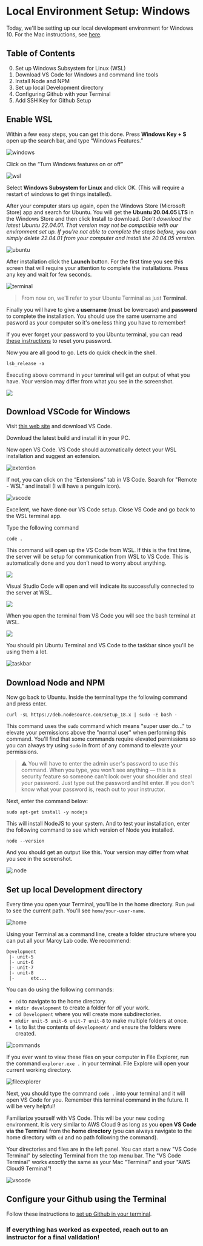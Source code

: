 # Local Environment Setup: Windows

Today, we'll be setting up our local development environment for Windows 10. For the Mac instructions, see [here](https://github.com/The-Marcy-Lab-School/local-environment-setup-mac). 

## Table of Contents
0. Set up Windows Subsystem for Linux (WSL)
1. Download VS Code for Windows and command line tools
2. Install Node and NPM 
3. Set up local Development directory
4. Configuring Github with your Terminal
5. Add SSH Key for Github Setup

## Enable WSL 

Within a few easy steps, you can get this done. Press **Windows Key + S** open up the search bar, and type “Windows Features.”

![windows](./assets/windowfeature.webp)

Click on the “Turn Windows features on or off”

![wsl](./assets/wsl.webp)

Select **Windows Subsystem for Linux** and click OK. (This will require a restart of windows to get things installed). 

After your computer stars up again, open the Windows Store (Microsoft Store) app and search for Ubuntu. You will get the **Ubuntu 20.04.05 LTS** in the Windows Store and then click Install to download. *Don't download the latest Ubuntu 22.04.01. That version may not be compatible with our environment set up. If you're not able to complete the steps before, you can simply delete 22.04.01 from your computer and install the 20.04.05 version.*

![ubuntu](./assets/ubuntu.png)

After installation click the **Launch** button. For the first time you see this screen that will require your attention to complete the installations. Press any key and wait for few seconds. 

![terminal](./assets/terminal.webp)

> From now on, we'll refer to your Ubuntu Terminal as just **Terminal**.

Finally you will have to give a **username** (must be lowercase) and **password** to complete the installation. You should use the same username and pasword as your computer so it's one less thing you have to remember!

If you ever forget your password to you Ubuntu terminal, you can read [these instructions](https://itsfoss.com/reset-linux-password-wsl/) to reset yoru password. 

Now you are all good to go. Lets do quick check in the shell.

```
lsb_release -a 
```
Executing above command in your temrinal will get an output of what you have. Your version may differ from what you see in the screenshot.

![](./assets/check.webp)


## Download VSCode for Windows

Visit [this web site](https://code.visualstudio.com/) and download VS Code.

Download the latest build and install it in your PC.

Now open VS Code. VS Code should automatically detect your WSL installation and suggest an extension.

![extention](./assets/extention.webp)

If not, you can click on the “Extensions” tab in VS Code. Search for "Remote - WSL" and install (I will have a penguin icon).

![vscode](./assets/vscode.webp)

Excellent, we have done our VS Code setup. Close VS Code and go back to the WSL terminal app.

Type the following command

```
code .
```
This command will open up the VS Code from WSL. If this is the first time, the server will be setup for communication from WSL to VS Code. This is automatically done and you don’t need to worry about anything.

![](./assets/loading.webp)

Visual Studio Code will open and will indicate its successfully connected to the server at WSL.

![](./assets/wslubuntu.webp)

When you open the terminal from VS Code you will see the bash terminal at WSL.

![](./assets/terminalubuntu.webp)

You should pin Ubuntu Terminal and VS Code to the taskbar since you'll be using them a lot. 

![taskbar](./assets/taskbar.png)

## Download Node and NPM

Now go back to Ubuntu. Inside the terminal type the following command and press enter.

```
curl -sL https://deb.nodesource.com/setup_18.x | sudo -E bash -
```

This command uses the `sudo` command which means "super user do..." to elevate your permissions above the "normal user" when performing this command. You'll find that some commands require elevated permissions so you can always try using `sudo` in front of any command to elevate your permissions.

> ⚠️ You will have to enter the admin user's password to use this command. When you type, you won't see anything — this is a security feature so someone can't look over your shoulder and steal your password. Just type out the password and hit enter. If you don't know what your password is, reach out to your instructor.

Next, enter the command below:

```
sudo apt-get install -y nodejs
```

This will install NodeJS to your system. And to test your installation, enter the following command to see which version of Node you installed.

```
node --version
```

And you should get an output like this. Your version may differ from what you see in the screenshot.

![.node](./assets/node.webp)

## Set up local Development directory

Every time you open your Terminal, you'll be in the home directory. Run `pwd` to see the current path. You'll see `home/your-user-name`.

![home](./assets/home.png)

Using your Terminal as a command line, create a folder structure where you can put all your Marcy Lab code. We recommend:
```
Development
 |- unit-5
 |- unit-6
 |- unit-7
 |- unit-8
 |-      etc...
```
You can do using the following commands:
* `cd` to navigate to the home directory.
* `mkdir development` to create a folder for *all* your work.
* `cd Development` where you will create more subdirectories.
* `mkdir unit-5 unit-6 unit-7 unit-8` to make multiple folders at once.
* `ls` to list the contents of `development/` and ensure the folders were created.

![commands](./assets/commands.png)

If you ever want to view these files on your computer in File Explorer, run the command `explorer.exe .` in your terminal. File Explore will open your current working directory.

![fileexplorer](./assets/fileexplorer.png)

Next, you should type the command `code .` into your terminal and it will open VS Code for you. Remember this terminal command in the future. It will be very helpful!

Familiarize yourself with VS Code. This will be your new coding environment. It is very similar to AWS Cloud 9 as long as you **open VS Code via the Terminal** from the **home directory** (you can always navigate to the home directory with `cd` and no path following the command). 

Your directories and files are in the left panel. You can start a new "VS Code Terminal" by selecting Terminal from the top menu bar. The "VS Code Terminal" works *exactly* the same as your Mac "Terminal" and your "AWS Cloud9 Terminal"!

![vscode](./assets/vscode.png)

## Configure your Github using the Terminal

Follow these instructions to [set up Github in your terminal](https://github.com/The-Marcy-Lab-School/github-setup).  

### If everything has worked as expected, reach out to an instructor for a final validation!
